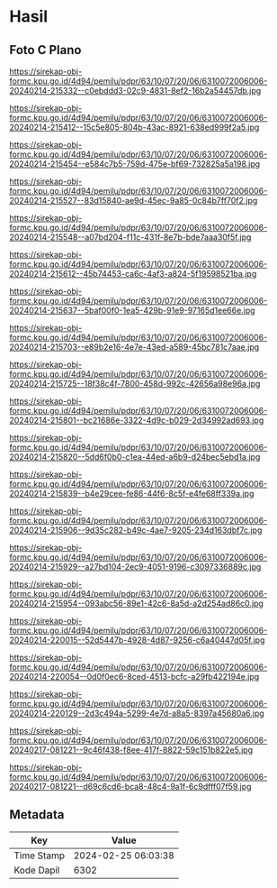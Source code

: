 # Hasil

## Foto C Plano

https://sirekap-obj-formc.kpu.go.id/4d94/pemilu/pdpr/63/10/07/20/06/6310072006006-20240214-215332--c0ebddd3-02c9-4831-8ef2-16b2a54457db.jpg

https://sirekap-obj-formc.kpu.go.id/4d94/pemilu/pdpr/63/10/07/20/06/6310072006006-20240214-215412--15c5e805-804b-43ac-8921-638ed999f2a5.jpg

https://sirekap-obj-formc.kpu.go.id/4d94/pemilu/pdpr/63/10/07/20/06/6310072006006-20240214-215454--e584c7b5-759d-475e-bf69-732825a5a198.jpg

https://sirekap-obj-formc.kpu.go.id/4d94/pemilu/pdpr/63/10/07/20/06/6310072006006-20240214-215527--83d15840-ae9d-45ec-9a85-0c84b7ff70f2.jpg

https://sirekap-obj-formc.kpu.go.id/4d94/pemilu/pdpr/63/10/07/20/06/6310072006006-20240214-215548--a07bd204-f11c-431f-8e7b-bde7aaa30f5f.jpg

https://sirekap-obj-formc.kpu.go.id/4d94/pemilu/pdpr/63/10/07/20/06/6310072006006-20240214-215612--45b74453-ca6c-4af3-a824-5f19598521ba.jpg

https://sirekap-obj-formc.kpu.go.id/4d94/pemilu/pdpr/63/10/07/20/06/6310072006006-20240214-215637--5baf00f0-1ea5-429b-91e9-97165d1ee66e.jpg

https://sirekap-obj-formc.kpu.go.id/4d94/pemilu/pdpr/63/10/07/20/06/6310072006006-20240214-215703--e89b2e16-4e7e-43ed-a589-45bc781c7aae.jpg

https://sirekap-obj-formc.kpu.go.id/4d94/pemilu/pdpr/63/10/07/20/06/6310072006006-20240214-215725--18f38c4f-7800-458d-992c-42656a98e96a.jpg

https://sirekap-obj-formc.kpu.go.id/4d94/pemilu/pdpr/63/10/07/20/06/6310072006006-20240214-215801--bc21686e-3322-4d9c-b029-2d34992ad693.jpg

https://sirekap-obj-formc.kpu.go.id/4d94/pemilu/pdpr/63/10/07/20/06/6310072006006-20240214-215820--5dd6f0b0-c1ea-44ed-a6b9-d24bec5ebd1a.jpg

https://sirekap-obj-formc.kpu.go.id/4d94/pemilu/pdpr/63/10/07/20/06/6310072006006-20240214-215839--b4e29cee-fe86-44f6-8c5f-e4fe68ff339a.jpg

https://sirekap-obj-formc.kpu.go.id/4d94/pemilu/pdpr/63/10/07/20/06/6310072006006-20240214-215906--9d35c282-b49c-4ae7-9205-234d163dbf7c.jpg

https://sirekap-obj-formc.kpu.go.id/4d94/pemilu/pdpr/63/10/07/20/06/6310072006006-20240214-215929--a27bd104-2ec9-4051-9196-c3097336889c.jpg

https://sirekap-obj-formc.kpu.go.id/4d94/pemilu/pdpr/63/10/07/20/06/6310072006006-20240214-215954--093abc56-89e1-42c6-8a5d-a2d254ad86c0.jpg

https://sirekap-obj-formc.kpu.go.id/4d94/pemilu/pdpr/63/10/07/20/06/6310072006006-20240214-220015--52d5447b-4928-4d87-9256-c6a40447d05f.jpg

https://sirekap-obj-formc.kpu.go.id/4d94/pemilu/pdpr/63/10/07/20/06/6310072006006-20240214-220054--0d0f0ec6-8ced-4513-bcfc-a29fb422194e.jpg

https://sirekap-obj-formc.kpu.go.id/4d94/pemilu/pdpr/63/10/07/20/06/6310072006006-20240214-220129--2d3c494a-5299-4e7d-a8a5-8397a45680a6.jpg

https://sirekap-obj-formc.kpu.go.id/4d94/pemilu/pdpr/63/10/07/20/06/6310072006006-20240217-081221--9c46f438-f8ee-417f-8822-59c151b822e5.jpg

https://sirekap-obj-formc.kpu.go.id/4d94/pemilu/pdpr/63/10/07/20/06/6310072006006-20240217-081221--d69c6cd6-bca8-48c4-9a1f-6c9dfff07f59.jpg


## Metadata

| Key        | Value               |
| ---------- | ------------------- |
| Time Stamp | 2024-02-25 06:03:38 |
| Kode Dapil | 6302                |




